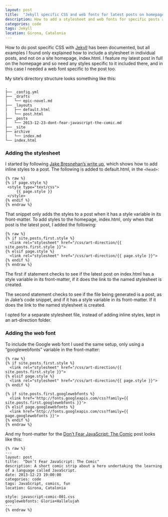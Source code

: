 ```yaml
---
layout: post
title:  "Jekyll specific CSS and web fonts for latest posts on homepage"
description: How to add a stylesheet and web fonts for specific posts and latest posts on the homepage with Jekyll; how to do some post art direction with Jekyll.
categories: code
tags: Jekyll
location: Girona, Catalonia
---
```


How to do post specific CSS with [Jekyll](http://jekyllrb.com) has been documented, but all examples I found only explained how to include a stylesheet in individual posts, and not on a site homepage, index.html. I feature my latest post in full on the homepage and so need any styles specific to it included there, and in this case I needed a web font specific to the post too.

My site’s directory structure looks something like this:

    .
    ├── _config.yml
    ├── _drafts
    |   └── epic-novel.md
    ├── _layouts
    |   ├── default.html
    |   └── post.html
    ├── _posts
    |   └── 2013-12-23-dont-fear-javascript-the-comic.md
    ├── _site
    ├── archive
    |   └── index.md
    └── index.html

### Adding the stylesheet

I started by following [Jake Bresnehan’s write up](http://web-design-weekly.com/blog/2013/04/07/unique-post-styling-with-jekyll/), which shows how to add inline styles to a post. The following is added to default.html, in the `<head>`:

    {% raw %}
    {% if page.style %}
     <style type="text/css">
         {{ page.style }}
     </style>
    {% endif %}
    {% endraw %}

That snippet only adds the styles to a post when it has a style variable in its front-matter. To add styles to the homepage, index.html, only when that post is the latest post, I added the following:

    {% raw %}
    {% if site.posts.first.style %}
      <link rel="stylesheet" href="/css/art-direction/{{ site.posts.first.style }}">
    {% elsif page.style %}
      <link rel="stylesheet" href="/css/art-direction/{{ page.style }}">
    {% endif %}
    {% endraw %}

The first if statement checks to see if the latest post on index.html has a style variable in its front-matter, if it does the link to the named stylesheet is created.

The second statement checks to see if the file being generated is a post, as in Jake’s code snippet, and if it has a style variable in its front-matter. If it does the link to the named stylesheet is created.

I opted for a separate stylesheet file, instead of adding inline styles, kept in an art-direction folder.

### Adding the web font

To include the Google web font I used the same setup, only using a “googlewebfonts” variable in the front-matter:

    {% raw %}
    {% if site.posts.first.style %}
      <link rel="stylesheet" href="/css/art-direction/{{ site.posts.first.style }}">
    {% elsif page.style %}
      <link rel="stylesheet" href="/css/art-direction/{{ page.style }}">
    {% endif %}
     
    {% if site.posts.first.googlewebfonts %}
      <link href='http://fonts.googleapis.com/css?family={{ site.posts.first.googlewebfonts }}'>
    {% elsif page.googlewebfonts %}
      <link href='http://fonts.googleapis.com/css?family={{ page.googlewebfonts }}'>
    {% endif %}
    {% endraw %}

And my front-matter for the [Don’t Fear JavaScript: The Comic](http://remotemanifesto.com/code/2013/12/23/dont-fear-javascript-the-comic.html) post looks like this:

    {% raw %}
    ---
    layout: post
    title:  "Don’t Fear JavaScript: The Comic"
    description: A short comic strip about a hero undertaking the learning of a language called JavaScript.
    date: 2013-12-23 19:00:00
    categories: code
    tags: JavaScript, comics, fun
    location: Girona, Catalonia
    
    style: javascript-comic-001.css
    googlewebfonts: Gloria+Hallelujah
    ---
    {% endraw %}